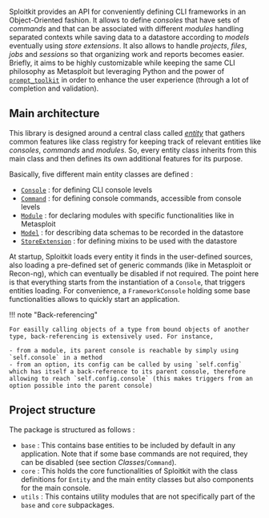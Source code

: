 Sploitkit provides an API for conveniently defining CLI frameworks in an Object-Oriented fashion. It allows to define *consoles* that have sets of *commands* and that can be associated with different *modules* handling separated contexts while saving data to a datastore according to *models* eventually using *store extensions*. It also allows to handle *projects*, *files*, *jobs* and *sessions* so that organizing work and reports becomes easier. Briefly, it aims to be highly customizable while keeping the same CLI philosophy as Metasploit but leveraging Python and the power of [`prompt_toolkit`](https://github.com/prompt-toolkit/python-prompt-toolkit) in order to enhance the user experience (through a lot of completion and validation).

## Main architecture

This library is designed around a central class called [*entity*](classes/entity.html) that gathers common features like class registry for keeping track of relevant entities like *consoles*, *commands* and *modules*. So, every entity class inherits from this main class and then defines its own additional features for its purpose.

Basically, five different main entity classes are defined :

- [`Console`](classes/console.html) : for defining CLI console levels
- [`Command`](classes/command.html) : for defining console commands, accessible from console levels
- [`Module`](classes/module.html) : for declaring modules with specific functionalities like in Metasploit
- [`Model`](classes/datastore.html) : for describing data schemas to be recorded in the datastore
- [`StoreExtension`](classes/datastore.html) : for defining mixins to be used with the datastore

At startup, Sploitkit loads every entity it finds in the user-defined sources, also loading a pre-defined set of generic commands (like in Metasploit or Recon-ng), which can eventually be disabled if not required. The point here is that everything starts from the instantiation of a `Console`, that triggers entities loading. For convenience, a `FrameworkConsole` holding some base functionalities allows to quickly start an application.

!!! note "Back-referencing"
    
    For easilly calling objects of a type from bound objects of another type, back-referencing is extensively used. For instance,
    
    - from a module, its parent console is reachable by simply using `self.console` in a method
    - from an option, its config can be called by using `self.config` which has itself a back-reference to its parent console, therefore allowing to reach `self.config.console` (this makes triggers from an option possible into the parent console)

## Project structure

The package is structured as follows :

- `base` : This contains base entities to be included by default in any application. Note that if some base commands are not required, they can be disabled (see section *Classes*/`Command`).
- `core` : This holds the core functionalities of Sploitkit with the class definitions for `Entity` and the main entity classes but also components for the main console.
- `utils` : This contains utility modules that are not specifically part of the `base` and `core` subpackages.
